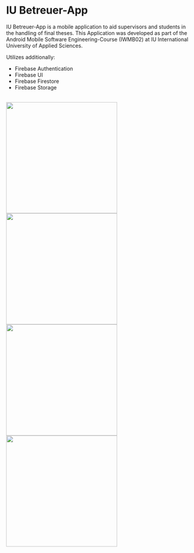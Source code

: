 # IU Betreuer-App

IU Betreuer-App is a mobile application to aid supervisors and students in the handling of final theses.
This Application was developed as part of the Android Mobile Software Engineering-Course (IWMB02) at IU International University of Applied Sciences.
<br/>

Utilizes additionally:
* Firebase Authentication 
* Firebase UI
* Firebase Firestore
* Firebase Storage
<br/>


<img src="https://github.com/ffeusthuber/IWMB02_IU_Betreuer_App/assets/124203089/3918e60b-2088-4ec9-97b4-7695ccf7db1f" width="300">
<img src="https://github.com/ffeusthuber/IWMB02_IU_Betreuer_App/assets/124203089/3af249a2-9eef-44de-be6e-2316839a5a23" width="300">
<br/>
<img src="https://github.com/ffeusthuber/IWMB02_IU_Betreuer_App/assets/124203089/f861dcaa-45f7-4a25-94ad-b9ea011e7550" width="300">
<img src="https://github.com/ffeusthuber/IWMB02_IU_Betreuer_App/assets/124203089/82800b5c-8ca9-4784-bde7-15a54e9270b1" width="300">
